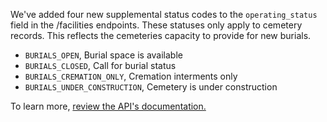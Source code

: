 We've added four new supplemental status codes to the `operating_status` field in the /facilities endpoints. These statuses only apply to cemetery records. This reflects the cemeteries capacity to provide for new burials. 

- `BURIALS_OPEN`, Burial space is available
- `BURIALS_CLOSED`, Call for burial status
- `BURIALS_CREMATION_ONLY`, Cremation interments only
- `BURIALS_UNDER_CONSTRUCTION`, Cemetery is under construction

To learn more, [review the API's documentation.](https://developer.va.gov/explore/api/va-facilities/docs?version=current) 
